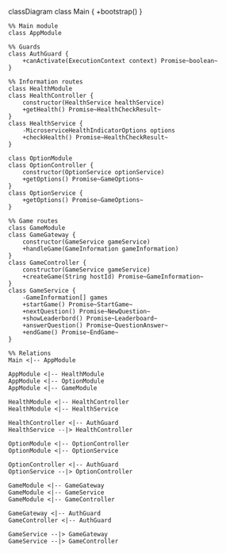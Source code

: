classDiagram
class Main {
+bootstrap()
}

    %% Main module
    class AppModule

    %% Guards
    class AuthGuard {
        +canActivate(ExecutionContext context) Promise~boolean~
    }

    %% Information routes
    class HealthModule
    class HealthController {
        constructor(HealthService healthService)
        +getHealth() Promise~HealthCheckResult~
    }
    class HealthService {
        -MicroserviceHealthIndicatorOptions options
        +checkHealth() Promise~HealthCheckResult~
    }

    class OptionModule
    class OptionController {
        constructor(OptionService optionService)
        +getOptions() Promise~GameOptions~
    }
    class OptionService {
        +getOptions() Promise~GameOptions~
    }

    %% Game routes
    class GameModule
    class GameGateway {
        constructor(GameService gameService)
        +handleGame(GameInformation gameInformation)
    }
    class GameController {
        constructor(GameService gameService)
        +createGame(String hostId) Promise~GameInformation~
    }
    class GameService {
        -GameInformation[] games
        +startGame() Promise~StartGame~
        +nextQuestion() Promise~NewQuestion~
        +showLeaderbord() Promise~Leaderboard~
        +answerQuestion() Promise~QuestionAnswer~
        +endGame() Promise~EndGame~
    }

    %% Relations
    Main <|-- AppModule

    AppModule <|-- HealthModule
    AppModule <|-- OptionModule
    AppModule <|-- GameModule

    HealthModule <|-- HealthController
    HealthModule <|-- HealthService

    HealthController <|-- AuthGuard
    HealthService --|> HealthController

    OptionModule <|-- OptionController
    OptionModule <|-- OptionService

    OptionController <|-- AuthGuard
    OptionService --|> OptionController

    GameModule <|-- GameGateway
    GameModule <|-- GameService
    GameModule <|-- GameController

    GameGateway <|-- AuthGuard
    GameController <|-- AuthGuard

    GameService --|> GameGateway
    GameService --|> GameController
